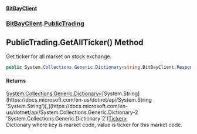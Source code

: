 #### [BitBayClient](./index.md 'index')
### [BitBayClient](./BitBayClient.md 'BitBayClient').[PublicTrading](./BitBayClient-PublicTrading.md 'BitBayClient.PublicTrading')
## PublicTrading.GetAllTicker() Method
Get ticker for all market on stock exchange.  
```csharp
public System.Collections.Generic.Dictionary<string,BitBayClient.ResponseModel.Ticker> GetAllTicker();
```
#### Returns
[System.Collections.Generic.Dictionary&lt;](https://docs.microsoft.com/en-us/dotnet/api/System.Collections.Generic.Dictionary-2 'System.Collections.Generic.Dictionary`2')[System.String](https://docs.microsoft.com/en-us/dotnet/api/System.String 'System.String')[,](https://docs.microsoft.com/en-us/dotnet/api/System.Collections.Generic.Dictionary-2 'System.Collections.Generic.Dictionary`2')[Ticker](./BitBayClient-ResponseModel-Ticker.md 'BitBayClient.ResponseModel.Ticker')[&gt;](https://docs.microsoft.com/en-us/dotnet/api/System.Collections.Generic.Dictionary-2 'System.Collections.Generic.Dictionary`2')  
Dictionary where key is market code, value is ticker for this market code.  
